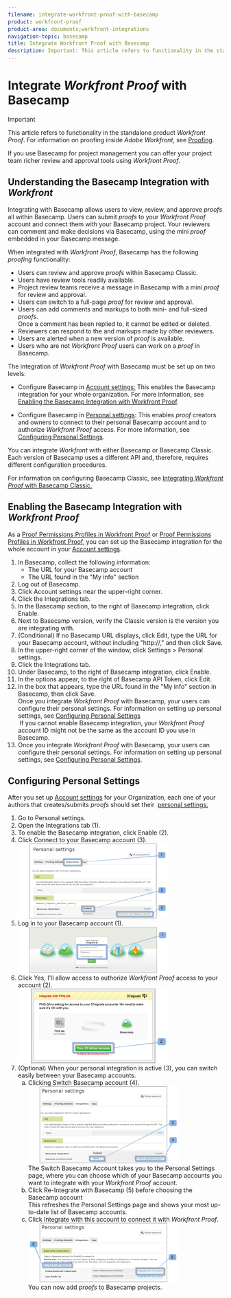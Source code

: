 ```yaml
---
filename: integrate-workfront-proof-with-basecamp
product: workfront-proof
product-area: documents;workfront-integrations
navigation-topic: basecamp
title: Integrate Workfront Proof with Basecamp
description: Important: This article refers to functionality in the standalone product Workfront Proof. For information on proofing inside Adobe Workfront, see Proofing.
---
```


# Integrate *Workfront Proof* with Basecamp

>[!IMPORTANT]
>
>This article refers to functionality in the standalone product *Workfront Proof*. For information on proofing inside *Adobe Workfront*, see [Proofing](../../../review-and-approve-work/proofing/proofing.md).

If you use Basecamp for project management you can offer your project team richer review and approval tools using *Workfront Proof*.

## Understanding the Basecamp Integration with *Workfront*

Integrating with Basecamp allows users to view, review, and approve *proofs* all within Basecamp. Users can submit *proofs* to your *Workfront Proof* account and connect them with your Basecamp project. Your reviewers can&nbsp;comment and make decisions via Basecamp, using the mini *proof* embedded in your Basecamp message.

When integrated with *Workfront Proof*, Basecamp has the following *proofing* functionality:

<ul> 
 <li>Users can review and approve <em>proofs</em> within Basecamp Classic.</li> 
 <li>Users have review tools readily available.</li> 
 <li>Project review teams receive a message in Basecamp with a mini <em>proof</em> for review and approval.</li> 
 <li>Users can switch to a full-page <em>proof</em> for review and approval.</li> 
 <li>Users can add comments and markups to both mini- and full-sized <em>proofs</em>.<br><note type="note">
    Once a comment has been replied to, it cannot be edited or deleted.
  </note></li> 
 <li>Reviewers can respond to the and markups made by other reviewers.</li> 
 <li>Users are alerted when a new version of <em>proof</em> is available.</li> 
 <li>Users who are not <em>Workfront Proof</em> users can work on a <em>proof</em> in Basecamp.</li> 
</ul>

The integration of *Workfront Proof* with Basecamp must be set up on two levels:

* Configure Basecamp in [Account settings:](https://support.workfront.com/hc/en-us/sections/115000912147-Account-settings)&nbsp;This enables the Basecamp integration for your whole organization. For more information, see [Enabling the Basecamp Integration with Workfront Proof](#enabling-the-basecamp-integration-with-workfront-proof).

* Configure Basecamp in [Personal settings](https://support.workfront.com/hc/en-us/sections/115000921168-Personal-settings): This enables *proof* creators and owners to connect to their personal Basecamp account and to authorize *Workfront Proof* access. For more information, see [Configuring Personal Settings](#configuring-personal-settings).

You can integrate *Workfront* with either Basecamp or Basecamp Classic. Each version of Basecamp uses a different API and, therefore, requires different configuration procedures.

For information on configuring Basecamp Classic, see [Integrating *Workfront Proof* with Basecamp Classic.](https://support.workfront.com/knowledge/articles/115004234707/en-us?brand_id=662728&return_to=%2Fhc%2Fen-us%2Farticles%2F115004234707)

## Enabling the Basecamp Integration with *Workfront Proof*

As a [Proof Permissions Profiles in Workfront Proof](../../../workfront-proof/wp-acct-admin/account-settings/proof-perm-profiles-in-wp.md) or [Proof Permissions Profiles in Workfront Proof](../../../workfront-proof/wp-acct-admin/account-settings/proof-perm-profiles-in-wp.md), you can set up the Basecamp integration for the whole account in your [Account settings](https://support.workfront.com/hc/en-us/sections/115000912147-Account-settings).

<ol> 
 <li value="1">In Basecamp, collect the following information: 
  <ul>
   <li>The URL for your Basecamp account</li>
   <li>The URL found in the "My info" section</li>
  </ul></li> 
 <li value="2">Log out of Basecamp.</li> 
 <li value="3">Click <span class="bold">Account settings</span> near the upper-right corner.</li> 
 <li value="4">Click the <span class="bold">Integrations</span> tab.</li> 
 <li value="5">In the <span class="bold">Basecamp</span> section, to the right of <span class="bold">Basecamp integration</span>, click <span class="bold">Enable</span>.</li> 
 <li value="6">Next to <span class="bold">Basecamp version</span>, verify the <span class="bold">Classic version</span> is the version you are integrating with.</li> 
 <li value="7">(Conditional) If no Basecamp URL displays, click <span class="bold">Edit</span>, type the URL for your Basecamp account, without including "http://," and then click <span class="bold">Save</span>.</li> 
 <li value="8">In the upper-right corner of the window, click <span class="bold">Settings</span> > <span class="bold">Personal settings</span>.</li> 
 <li value="9">Click the <span class="bold">Integrations</span> tab.</li> 
 <li value="10">Under <span class="bold">Basecamp</span>, to the right of <span class="bold">Basecamp integration</span>, click <span class="bold">Enable</span>.</li> 
 <li value="11">In the options appear, to the right of <span class="bold">Basecamp API Token</span>, click <span class="bold">Edit</span>.</li> 
 <li value="12">In the box that appears, type the URL found in the "My info" section in Basecamp, then click <span class="bold">Save</span>.<br>Once you integrate <em>Workfront Proof</em> with Basecamp, your users can configure their personal settings. For information on setting up personal settings, see <a href="#configuring-personal-settings" class="MCXref xref">Configuring Personal Settings</a></li> <note type="note">
  &nbsp;If you cannot enable Basecamp integration, your 
  <em>Workfront Proof</em> account ID might not be the same as the account ID you use in Basecamp.
 </note> 
 <li value="13">Once you integrate <em>Workfront Proof</em> with Basecamp, your users can configure their personal settings. For information on setting up personal settings, see <a style="background-color: #ffffff;" href="#configuring-personal-settings" class="MCXref xref">Configuring Personal Settings</a>.</li> 
</ol>

## Configuring Personal Settings

After you set up [Account settings](https://support.workfront.com/hc/en-us/sections/115000912147-Account-settings) for your Organization, each one of your authors that creates/submits *proofs* should set their&nbsp; [personal settings.](https://support.workfront.com/hc/en-us/sections/115000921168-Personal-settings)

<ol> 
 <li value="1">Go to <span class="bold">Personal</span><span class="bold"> settings</span>.</li> 
 <li value="2">Open the <span class="bold">Integrations</span> tab&nbsp;(1).</li> 
 <li value="3">To enable the Basecamp integration, click <span class="bold">Enable</span> (2).</li> 
 <li value="4">Click <span class="bold">Connect to your Basecamp account</span> (3).<br><img src="assets/basecamp-personal-settings-integration-350x174.png" alt="Basecamp_personal_settings-integration.png" style="width: 350;height: 174;"><br></li> 
 <li value="5">Log in to your Basecamp account (1).<br><img src="assets/basecamp-login-page-350x107.png" alt="Basecamp_login_page.png" style="width: 350;height: 107;"></li> 
 <li value="6">Click <span class="bold">Yes, I'll allow access</span> to authorize <em>Workfront Proof</em> access to your account (2).<br><img src="assets/basecamp-authorization-page-350x173.png" alt="Basecamp_authorization_page.png" style="width: 350;height: 173;"></li> 
 <li value="7">(Optional) When your personal integration is active (3), you can switch easily between your Basecamp accounts. 
  <ol style="list-style-type: lower-alpha;">
   <li value="1">Clicking <span class="bold">Switch Basecamp account</span> (4).<br><img src="assets/basecamp-switching-accounts--1--350x179.png" alt="Basecamp_switching_accounts__1_.png" style="width: 350;height: 179;"><br>The Switch Basecamp Account takes you to the Personal Settings page, where you can choose which of your Basecamp accounts you want to integrate with your <em>Workfront Proof</em> account.</li>
   <li value="2">Click <span class="bold">Re-Integrate with Basecamp</span> (5) before choosing the Basecamp account<br>This refreshes the Personal Settings page and shows your most up-to-date list of Basecamp accounts.</li>
   <li value="3">Click <span class="bold">Integrate with this account</span> to connect it with <em>Workfront Proof</em>.<br><img src="assets/basecamp-switching-accounts-2-350x138.png" alt="Basecamp_switching_accounts_2.png" style="width: 350;height: 138;"><br>You can now add <em>proofs</em> to Basecamp projects.</li>
  </ol></li> 
</ol>

